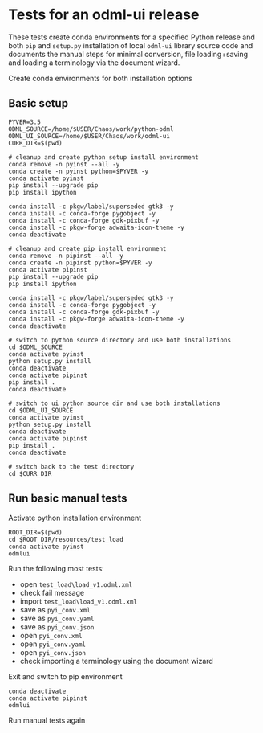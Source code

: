 # Tests for an odml-ui release

These tests create conda environments for a specified Python release and both `pip` and `setup.py` installation of local `odml-ui` library source code and documents the manual steps for minimal conversion, file loading+saving and loading a terminology via the document wizard.

Create conda environments for both installation options

## Basic setup

    PYVER=3.5
    ODML_SOURCE=/home/$USER/Chaos/work/python-odml
    ODML_UI_SOURCE=/home/$USER/Chaos/work/odml-ui
    CURR_DIR=$(pwd)

    # cleanup and create python setup install environment
    conda remove -n pyinst --all -y
    conda create -n pyinst python=$PYVER -y
    conda activate pyinst
    pip install --upgrade pip
    pip install ipython

    conda install -c pkgw/label/superseded gtk3 -y
    conda install -c conda-forge pygobject -y
    conda install -c conda-forge gdk-pixbuf -y
    conda install -c pkgw-forge adwaita-icon-theme -y
    conda deactivate

    # cleanup and create pip install environment
    conda remove -n pipinst --all -y
    conda create -n pipinst python=$PYVER -y
    conda activate pipinst
    pip install --upgrade pip
    pip install ipython

    conda install -c pkgw/label/superseded gtk3 -y
    conda install -c conda-forge pygobject -y
    conda install -c conda-forge gdk-pixbuf -y
    conda install -c pkgw-forge adwaita-icon-theme -y
    conda deactivate

    # switch to python source directory and use both installations
    cd $ODML_SOURCE
    conda activate pyinst
    python setup.py install
    conda deactivate
    conda activate pipinst
    pip install .
    conda deactivate

    # switch to ui python source dir and use both installations
    cd $ODML_UI_SOURCE
    conda activate pyinst
    python setup.py install
    conda deactivate
    conda activate pipinst
    pip install .
    conda deactivate

    # switch back to the test directory
    cd $CURR_DIR

## Run basic manual tests

Activate python installation environment

    ROOT_DIR=$(pwd)
    cd $ROOT_DIR/resources/test_load
    conda activate pyinst
    odmlui

Run the following most tests:
- open `test_load\load_v1.odml.xml`
- check fail message
- import `test_load\load_v1.odml.xml`
- save as `pyi_conv.xml`
- save as `pyi_conv.yaml`
- save as `pyi_conv.json`
- open `pyi_conv.xml`
- open `pyi_conv.yaml`
- open `pyi_conv.json`
- check importing a terminology using the document wizard

Exit and switch to pip environment 

    conda deactivate
    conda activate pipinst
    odmlui

Run manual tests again
